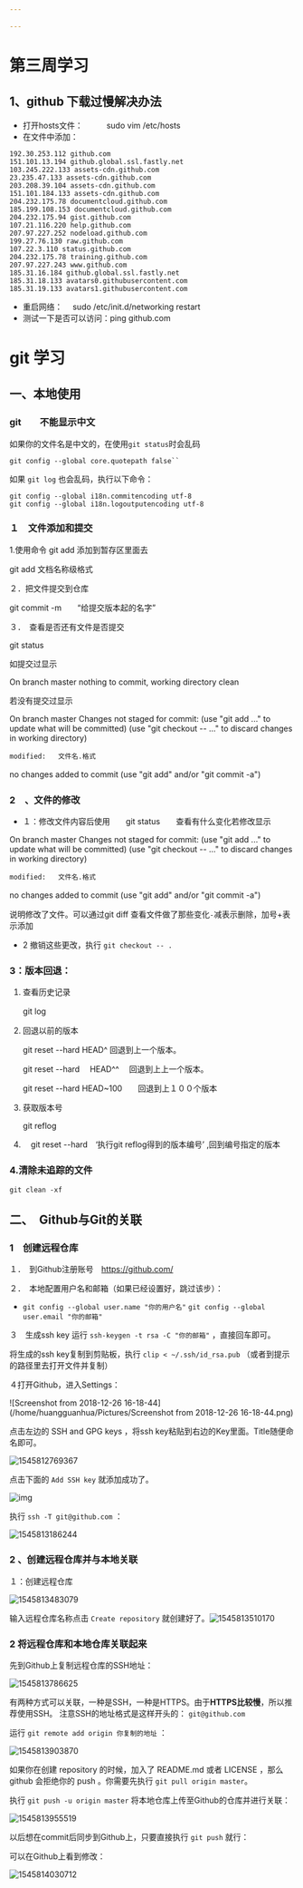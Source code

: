 ```yaml
---
   
---
```


# 第三周学习

## 1、github 下载过慢解决办法

- 打开hosts文件：　　　sudo vim /etc/hosts
- 在文件中添加：

```
192.30.253.112 github.com
151.101.13.194 github.global.ssl.fastly.net
103.245.222.133 assets-cdn.github.com
23.235.47.133 assets-cdn.github.com
203.208.39.104 assets-cdn.github.com
151.101.184.133 assets-cdn.github.com
204.232.175.78 documentcloud.github.com
185.199.108.153 documentcloud.github.com
204.232.175.94 gist.github.com
107.21.116.220 help.github.com
207.97.227.252 nodeload.github.com
199.27.76.130 raw.github.com
107.22.3.110 status.github.com
204.232.175.78 training.github.com
207.97.227.243 www.github.com
185.31.16.184 github.global.ssl.fastly.net
185.31.18.133 avatars0.githubusercontent.com
185.31.19.133 avatars1.githubusercontent.com
```

- 重启网络：　 sudo /etc/init.d/networking restart 
- 测试一下是否可以访问：ping github.com



# git 学习

## 一、本地使用

### git　　不能显示中文

如果你的文件名是中文的，在使用`git status`时会乱码

```
git config --global core.quotepath false`` 
```

如果 `git log` 也会乱码，执行以下命令：

```
git config --global i18n.commitencoding utf-8
git config --global i18n.logoutputencoding utf-8
```

### １　文件添加和提交

1.使用命令 git add  添加到暂存区里面去

 git add  文档名称级格式

２．把文件提交到仓库

 git commit -m　　“给提交版本起的名字”

３．　查看是否还有文件是否提交

git status

如提交过显示

On branch master
nothing to commit, working directory clean

若没有提交过显示

On branch master
Changes not staged for commit:
  (use "git add <file>..." to update what will be committed)
  (use "git checkout -- <file>..." to discard changes in working directory)

	modified:   文件名.格式

no changes added to commit (use "git add" and/or "git commit -a")　

### 2　、文件的修改

- １：修改文件内容后使用　　git status　　查看有什么变化若修改显示

On branch master
Changes not staged for commit:
  (use "git add <file>..." to update what will be committed)
  (use "git checkout -- <file>..." to discard changes in working directory)

```
modified:   文件名.格式
```

no changes added to commit (use "git add" and/or "git commit -a")　

说明修改了文件。可以通过git  diff 查看文件做了那些变化`-`减表示删除，加号+表示添加

- 2 撤销这些更改，执行 `git checkout -- .`

### 3：版本回退：

1. 查看历史记录

   git log　　

2. 回退以前的版本

   git reset --hard HEAD^    回退到上一个版本。

   git reset --hard 　HEAD^^ 　回退到上上一个版本。

   git reset --hard HEAD~100　　回退到上１００个版本

3. 获取版本号

   git reflog

4. 　git reset --hard　‘执行git reflog得到的版本编号’  ,回到编号指定的版本

### 4.清除未追踪的文件

```
git clean -xf
```

## 二、　Github与Git的关联

### 1　创建远程仓库

１．　到Github注册账号　https://github.com/

２．　本地配置用户名和邮箱（如果已经设置好，跳过该步）：

- `git config --global user.name "你的用户名"`
  `git config --global user.email "你的邮箱"`

３　生成ssh key
运行 `ssh-keygen -t rsa -C "你的邮箱"` ，直接回车即可。

将生成的ssh key复制到剪贴板，执行 `clip < ~/.ssh/id_rsa.pub` （或者到提示的路径里去打开文件并复制）

４打开Github，进入Settings：

![Screenshot from 2018-12-26 16-18-44](/home/huangguanhua/Pictures/Screenshot from 2018-12-26 16-18-44.png)





点击左边的 SSH and GPG keys ，将ssh key粘贴到右边的Key里面。Title随便命名即可。

![1545812769367](/home/huangguanhua/Pictures/1545812769367.png)

点击下面的 `Add SSH key` 就添加成功了。

![img](https://images2015.cnblogs.com/blog/809218/201606/809218-20160604214714492-1086473957.png)

执行 `ssh -T git@github.com` ：

![1545813186244](/home/huangguanhua/Pictures/1545813186244.png)





### 2  、创建远程仓库并与本地关联

１：创建远程仓库

![1545813483079](/home/huangguanhua/Pictures/1545813483079.png)

 输入远程仓库名称点击 `Create repository` 就创建好了。![1545813510170](/home/huangguanhua/Pictures/1545813510170.png)

### 2 将远程仓库和本地仓库关联起来

先到Github上复制远程仓库的SSH地址：

![1545813786625](/home/huangguanhua/Pictures/1545813786625.png)



有两种方式可以关联，一种是SSH，一种是HTTPS。由于**HTTPS比较慢**，所以推荐使用SSH。
注意SSH的地址格式是这样开头的： `git@github.com`

运行 `git remote add origin 你复制的地址` ：

![1545813903870](/home/huangguanhua/Pictures/1545813903870.png)

如果你在创建 repository 的时候，加入了 README.md 或者 LICENSE ，那么 github 会拒绝你的 push 。你需要先执行 `git pull origin master`。

执行 `git push -u origin master` 将本地仓库上传至Github的仓库并进行关联：

![1545813955519](/home/huangguanhua/Pictures/1545813955519.png)

以后想在commit后同步到Github上，只要直接执行 `git push` 就行：

可以在Github上看到修改：

![1545814030712](/home/huangguanhua/Pictures/1545814030712.png)

